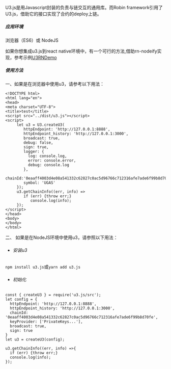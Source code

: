 U3.js是用Javascript封装的负责与链交互的通用库。而Robin framework引用了U3.js，借助它的接口实现了合约的deploy上链。

##### 应用环境

浏览器（ES6）或 NodeJS

如果你想集成u3.js到react native环境中，有一个可行的方法,借助rn-nodeify实现，参考示例[U3RNDemo](https://github.com/benyasin/U3RNDemo)

##### 使用方法

一、如果是在浏览器中使用u3，请参考以下用法：

```
<!DOCTYPE html>
<html lang="en">
<head>
<meta charset="UTF-8">
<title>test</title>
<script src="../dist/u3.js"></script>
<script>        
     let u3 = U3.createU3(
        httpEndpoint: 'http://127.0.0.1:8888', 
        httpEndpoint_history: 'http://127.0.0.1:3000',
        broadcast: true,
        debug: false,
        sign: true,
        logger: {
          log: console.log, 
          error: console.error, 
          debug: console.log 
        },
        chainId:'0eaaff4003d4e08a541332c62827c0ac5d96766c712316afe7ade6f99b8d70fe',
        symbol: 'UGAS'
     });
     u3.getChainInfo((err, info) =>
        if (err) {throw err;}
           console.log(info);
     });
</script>
</head>
<body>
</body>
</html>
```

二、 如果是在NodeJS环境中使用u3，请参照以下用法：

* ###### 安装u3

`npm install u3.js`或`yarn add u3.js`

* ###### 初始化

```
const { createU3 } = require('u3.js/src');
let config = {
  httpEndpoint: 'http://127.0.0.1:8888',
  httpEndpoint_history: 'http://127.0.0.1:3000',
  chainId: '0eaaff4003d4e08a541332c62827c0ac5d96766c712316afe7ade6f99b8d70fe',
  keyProvider: ['PrivateKeys...'],
  broadcast: true,
  sign: true
}
let u3 = createU3(config);

u3.getChainInfo((err, info) =>{
  if (err) {throw err;}
  console.log(info);
});
```



